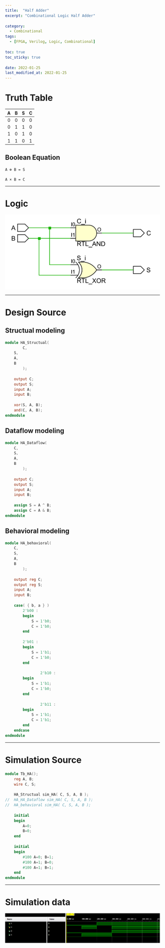 ```yaml
---
title:  "Half Adder"
excerpt: "Combinational Logic Half Adder"

category:
  - Combinational
tags:
  - [FPGA, Verilog, Logic, Combinational]

toc: true
toc_sticky: true
 
date: 2022-01-25
last_modified_at: 2022-01-25
---
```


# Truth Table

|  A  |  B  |  S  |  C  |
|:---:|:---:|:---:|:---:|
|  0  |  0  |  0  |  0  |
|  0  |  1  |  1  |  0  |
|  1  |  0  |  1  |  0  |
|  1  |  1  |  0  |  1  |

## Boolean Equation

	A ⊕ B = S

	A × B = C

---

# Logic

![HA](/images/2022-01-25-HA/logic.png)

---

# Design Source

## Structual modeling

```verilog
module HA_Structual(
    	C,
	S,
	A,
	B
    	);

	output C;
	output S;
	input A;
	input B;
    
	xor(S, A, B);
	and(C, A, B);
endmodule
```

## Dataflow modeling

```verilog
module HA_Dataflow(
	C,
	S,
	A,
	B
    	);

	output C;
	output S;
	input A;
	input B;

	assign S = A ^ B;
	assign C = A & B;
endmodule
```

## Behavioral modeling

```verilog
module HA_behavioral(
	C,
	S,
	A,
	B
    	);

	output reg C;
	output reg S;
	input A;
	input B;

	case( { b, a } )
		2'b00 : 
		begin
			S = 1'b0;
			C = 1'b0;
		end

		2'b01 : 
		begin
			S = 1'b1;
			C = 1'b0;
		end
            
            	2'b10 :
		begin
			S = 1'b1;
			C = 1'b0;
		end
            
            	2'b11 :
		begin
			S = 1'b1;
			C = 1'b1;
		end
	endcase
endmodule
```
---

# Simulation Source

```verilog
module Tb_HA();
	reg A, B;
	wire C, S;
    
	HA_Structual sim_HA( C, S, A, B );
//	HA_HA_Dataflow sim_HA( C, S, A, B );
//	HA_behavioral sim_HA( C, S, A, B );
    
	initial
	begin
		A=0;
		B=0;
	end
    
	initial
	begin
		#100 A=0; B=1;
		#100 A=1; B=0;
		#100 A=1; B=1;
	end
endmodule
```
---

# Simulation data

![Tb_HA](/images/2022-01-25-HA/tb.png)
